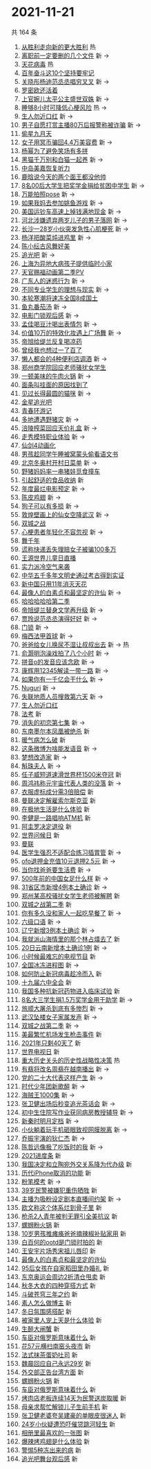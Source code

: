# 2021-11-21

共 164 条

<!-- BEGIN -->
<!-- 最后更新时间 Sun Nov 21 2021 13:12:16 GMT+0800 (China Standard Time) -->

1. [从胜利走向新的更大胜利](https://s.weibo.com//weibo?q=%23%E4%BB%8E%E8%83%9C%E5%88%A9%E8%B5%B0%E5%90%91%E6%96%B0%E7%9A%84%E6%9B%B4%E5%A4%A7%E8%83%9C%E5%88%A9%23&Refer=new_time)
   热
1. [离职前一定要删的几个文件](https://s.weibo.com//weibo?q=%23%E7%A6%BB%E8%81%8C%E5%89%8D%E4%B8%80%E5%AE%9A%E8%A6%81%E5%88%A0%E7%9A%84%E5%87%A0%E4%B8%AA%E6%96%87%E4%BB%B6%23&Refer=top)
   新 ->
1. [天花病毒](https://s.weibo.com//weibo?q=%23%E5%A4%A9%E8%8A%B1%E7%97%85%E6%AF%92%23&Refer=top)
   热
1. [百年奋斗这10个坚持要牢记](https://s.weibo.com//weibo?q=%23%E7%99%BE%E5%B9%B4%E5%A5%8B%E6%96%97%E8%BF%9910%E4%B8%AA%E5%9D%9A%E6%8C%81%E8%A6%81%E7%89%A2%E8%AE%B0%23&Refer=top)
1. [关晓彤杨迪范丞丞唱穷叉叉](https://s.weibo.com//weibo?q=%23%E5%85%B3%E6%99%93%E5%BD%A4%E6%9D%A8%E8%BF%AA%E8%8C%83%E4%B8%9E%E4%B8%9E%E5%94%B1%E7%A9%B7%E5%8F%89%E5%8F%89%23&Refer=top)
   新 ->
1. [罗密欧还活着](https://s.weibo.com//weibo?q=%23%E7%BD%97%E5%AF%86%E6%AC%A7%E8%BF%98%E6%B4%BB%E7%9D%80%23&Refer=top)
1. [上官婉儿太平公主盛世双姝](https://s.weibo.com//weibo?q=%23%E4%B8%8A%E5%AE%98%E5%A9%89%E5%84%BF%E5%A4%AA%E5%B9%B3%E5%85%AC%E4%B8%BB%E7%9B%9B%E4%B8%96%E5%8F%8C%E5%A7%9D%23&Refer=top)
   新 ->
1. [睡够8小时可降低心梗风险](https://s.weibo.com//weibo?q=%23%E7%9D%A1%E5%A4%9F8%E5%B0%8F%E6%97%B6%E5%8F%AF%E9%99%8D%E4%BD%8E%E5%BF%83%E6%A2%97%E9%A3%8E%E9%99%A9%23&Refer=top)
   热 ->
1. [生人勿近口红](https://s.weibo.com//weibo?q=%E7%94%9F%E4%BA%BA%E5%8B%BF%E8%BF%91%E5%8F%A3%E7%BA%A2&Refer=top)
   新 ->
1. [男子自愿打赏主播80万后报警称被诈骗](https://s.weibo.com//weibo?q=%23%E7%94%B7%E5%AD%90%E8%87%AA%E6%84%BF%E6%89%93%E8%B5%8F%E4%B8%BB%E6%92%AD80%E4%B8%87%E5%90%8E%E6%8A%A5%E8%AD%A6%E7%A7%B0%E8%A2%AB%E8%AF%88%E9%AA%97%23&Refer=top)
   新 ->
1. [偷星九月天](https://s.weibo.com//weibo?q=%23%E5%81%B7%E6%98%9F%E4%B9%9D%E6%9C%88%E5%A4%A9%23&Refer=top)
1. [女子用冥币骗回4.4万美容费](https://s.weibo.com//weibo?q=%23%E5%A5%B3%E5%AD%90%E7%94%A8%E5%86%A5%E5%B8%81%E9%AA%97%E5%9B%9E4.4%E4%B8%87%E7%BE%8E%E5%AE%B9%E8%B4%B9%23&Refer=top)
   新 ->
1. [杨幂为了避免笑场有多拼](https://s.weibo.com//weibo?q=%23%E6%9D%A8%E5%B9%82%E4%B8%BA%E4%BA%86%E9%81%BF%E5%85%8D%E7%AC%91%E5%9C%BA%E6%9C%89%E5%A4%9A%E6%8B%BC%23&Refer=top)
1. [黑猫千万别和白猫一起养](https://s.weibo.com//weibo?q=%23%E9%BB%91%E7%8C%AB%E5%8D%83%E4%B8%87%E5%88%AB%E5%92%8C%E7%99%BD%E7%8C%AB%E4%B8%80%E8%B5%B7%E5%85%BB%23&Refer=top)
   新 ->
1. [中岛美嘉恢复听力](https://s.weibo.com//weibo?q=%23%E4%B8%AD%E5%B2%9B%E7%BE%8E%E5%98%89%E6%81%A2%E5%A4%8D%E5%90%AC%E5%8A%9B%23&Refer=top)
1. [鹿晗说今天的两个面王都没他帅](https://s.weibo.com//weibo?q=%23%E9%B9%BF%E6%99%97%E8%AF%B4%E4%BB%8A%E5%A4%A9%E7%9A%84%E4%B8%A4%E4%B8%AA%E9%9D%A2%E7%8E%8B%E9%83%BD%E6%B2%A1%E4%BB%96%E5%B8%85%23&Refer=top)
1. [8名00后大学生把奖学金捐给贫困中学生](https://s.weibo.com//weibo?q=%238%E5%90%8D00%E5%90%8E%E5%A4%A7%E5%AD%A6%E7%94%9F%E6%8A%8A%E5%A5%96%E5%AD%A6%E9%87%91%E6%8D%90%E7%BB%99%E8%B4%AB%E5%9B%B0%E4%B8%AD%E5%AD%A6%E7%94%9F%23&Refer=top)
   新 ->
1. [万能拍照pose](https://s.weibo.com//weibo?q=%23%E4%B8%87%E8%83%BD%E6%8B%8D%E7%85%A7pose%23&Refer=top)
   新 ->
1. [如果我妈去参加姚鱼游戏](https://s.weibo.com//weibo?q=%E5%A6%82%E6%9E%9C%E6%88%91%E5%A6%88%E5%8E%BB%E5%8F%82%E5%8A%A0%E5%A7%9A%E9%B1%BC%E6%B8%B8%E6%88%8F&Refer=top)
   新 ->
1. [美国运钞车高速上掉钱满地现金](https://s.weibo.com//weibo?q=%23%E7%BE%8E%E5%9B%BD%E8%BF%90%E9%92%9E%E8%BD%A6%E9%AB%98%E9%80%9F%E4%B8%8A%E6%8E%89%E9%92%B1%E6%BB%A1%E5%9C%B0%E7%8E%B0%E9%87%91%23&Refer=top)
   新 ->
1. [河北涉嫌遗弃两岁儿子的男子落网](https://s.weibo.com//weibo?q=%23%E6%B2%B3%E5%8C%97%E6%B6%89%E5%AB%8C%E9%81%97%E5%BC%83%E4%B8%A4%E5%B2%81%E5%84%BF%E5%AD%90%E7%9A%84%E7%94%B7%E5%AD%90%E8%90%BD%E7%BD%91%23&Refer=top)
   新 ->
1. [长沙一28岁小伙突发急性心肌梗死](https://s.weibo.com//weibo?q=%23%E9%95%BF%E6%B2%99%E4%B8%8028%E5%B2%81%E5%B0%8F%E4%BC%99%E7%AA%81%E5%8F%91%E6%80%A5%E6%80%A7%E5%BF%83%E8%82%8C%E6%A2%97%E6%AD%BB%23&Refer=top)
   新 ->
1. [杨洋把酸菜炖进鸡里](https://s.weibo.com//weibo?q=%23%E6%9D%A8%E6%B4%8B%E6%8A%8A%E9%85%B8%E8%8F%9C%E7%82%96%E8%BF%9B%E9%B8%A1%E9%87%8C%23&Refer=top)
   新 ->
1. [陈小纭古风舞好美](https://s.weibo.com//weibo?q=%23%E9%99%88%E5%B0%8F%E7%BA%AD%E5%8F%A4%E9%A3%8E%E8%88%9E%E5%A5%BD%E7%BE%8E%23&Refer=top)
1. [追光吧](https://s.weibo.com//weibo?q=%E8%BF%BD%E5%85%89%E5%90%A7&Refer=top) 新
   ->
1. [上海为异地大病孩子提供临时小家](https://s.weibo.com//weibo?q=%23%E4%B8%8A%E6%B5%B7%E4%B8%BA%E5%BC%82%E5%9C%B0%E5%A4%A7%E7%97%85%E5%AD%A9%E5%AD%90%E6%8F%90%E4%BE%9B%E4%B8%B4%E6%97%B6%E5%B0%8F%E5%AE%B6%23&Refer=top)
1. [天官赐福动画第二季PV](https://s.weibo.com//weibo?q=%23%E5%A4%A9%E5%AE%98%E8%B5%90%E7%A6%8F%E5%8A%A8%E7%94%BB%E7%AC%AC%E4%BA%8C%E5%AD%A3PV%23&Refer=top)
1. [广东人的迷惑行为](https://s.weibo.com//weibo?q=%E5%B9%BF%E4%B8%9C%E4%BA%BA%E7%9A%84%E8%BF%B7%E6%83%91%E8%A1%8C%E4%B8%BA&Refer=top)
   新 ->
1. [不同专业学生的理想与现实](https://s.weibo.com//weibo?q=%23%E4%B8%8D%E5%90%8C%E4%B8%93%E4%B8%9A%E5%AD%A6%E7%94%9F%E7%9A%84%E7%90%86%E6%83%B3%E4%B8%8E%E7%8E%B0%E5%AE%9E%23&Refer=top)
   新 ->
1. [本轮寒潮将速冻全国8成国土](https://s.weibo.com//weibo?q=%23%E6%9C%AC%E8%BD%AE%E5%AF%92%E6%BD%AE%E5%B0%86%E9%80%9F%E5%86%BB%E5%85%A8%E5%9B%BD8%E6%88%90%E5%9B%BD%E5%9C%9F%23&Refer=top)
1. [鱼丸番茄汤](https://s.weibo.com//weibo?q=%E9%B1%BC%E4%B8%B8%E7%95%AA%E8%8C%84%E6%B1%A4&Refer=top)
   新 ->
1. [电影门锁观后感](https://s.weibo.com//weibo?q=%23%E7%94%B5%E5%BD%B1%E9%97%A8%E9%94%81%E8%A7%82%E5%90%8E%E6%84%9F%23&Refer=top)
   新 ->
1. [孟佳喝豆汁喝出表情包](https://s.weibo.com//weibo?q=%23%E5%AD%9F%E4%BD%B3%E5%96%9D%E8%B1%86%E6%B1%81%E5%96%9D%E5%87%BA%E8%A1%A8%E6%83%85%E5%8C%85%23&Refer=top)
   新 ->
1. [价值10万的特效化妆遇上广场舞](https://s.weibo.com//weibo?q=%E4%BB%B7%E5%80%BC10%E4%B8%87%E7%9A%84%E7%89%B9%E6%95%88%E5%8C%96%E5%A6%86%E9%81%87%E4%B8%8A%E5%B9%BF%E5%9C%BA%E8%88%9E&Refer=top)
   新 ->
1. [帝旭给缇兰反复喝凉药](https://s.weibo.com//weibo?q=%23%E5%B8%9D%E6%97%AD%E7%BB%99%E7%BC%87%E5%85%B0%E5%8F%8D%E5%A4%8D%E5%96%9D%E5%87%89%E8%8D%AF%23&Refer=top)
1. [曾经我也想过一了百了](https://s.weibo.com//weibo?q=%23%E6%9B%BE%E7%BB%8F%E6%88%91%E4%B9%9F%E6%83%B3%E8%BF%87%E4%B8%80%E4%BA%86%E7%99%BE%E4%BA%86%23&Refer=top)
1. [懒人都会的4种便利店调酒](https://s.weibo.com//weibo?q=%E6%87%92%E4%BA%BA%E9%83%BD%E4%BC%9A%E7%9A%844%E7%A7%8D%E4%BE%BF%E5%88%A9%E5%BA%97%E8%B0%83%E9%85%92&Refer=top)
   新 ->
1. [郑州商学院回应老师骚扰女学生](https://s.weibo.com//weibo?q=%23%E9%83%91%E5%B7%9E%E5%95%86%E5%AD%A6%E9%99%A2%E5%9B%9E%E5%BA%94%E8%80%81%E5%B8%88%E9%AA%9A%E6%89%B0%E5%A5%B3%E5%AD%A6%E7%94%9F%23&Refer=top)
1. [一顿美味的牛肉火锅](https://s.weibo.com//weibo?q=%E4%B8%80%E9%A1%BF%E7%BE%8E%E5%91%B3%E7%9A%84%E7%89%9B%E8%82%89%E7%81%AB%E9%94%85&Refer=top)
   新 ->
1. [面条叫挂面的原因找到了](https://s.weibo.com//weibo?q=%23%E9%9D%A2%E6%9D%A1%E5%8F%AB%E6%8C%82%E9%9D%A2%E7%9A%84%E5%8E%9F%E5%9B%A0%E6%89%BE%E5%88%B0%E4%BA%86%23&Refer=top)
1. [见过长得最圆的猫咪](https://s.weibo.com//weibo?q=%23%E8%A7%81%E8%BF%87%E9%95%BF%E5%BE%97%E6%9C%80%E5%9C%86%E7%9A%84%E7%8C%AB%E5%92%AA%23&Refer=top)
   新 ->
1. [金星追光吧](https://s.weibo.com//weibo?q=%E9%87%91%E6%98%9F%E8%BF%BD%E5%85%89%E5%90%A7&Refer=top)
1. [青春环游记](https://s.weibo.com//weibo?q=%E9%9D%92%E6%98%A5%E7%8E%AF%E6%B8%B8%E8%AE%B0&Refer=top)
1. [多地遭遇野猪灾](https://s.weibo.com//weibo?q=%23%E5%A4%9A%E5%9C%B0%E9%81%AD%E9%81%87%E9%87%8E%E7%8C%AA%E7%81%BE%23&Refer=top)
   新 ->
1. [涪陵榨菜回应天价礼盒](https://s.weibo.com//weibo?q=%23%E6%B6%AA%E9%99%B5%E6%A6%A8%E8%8F%9C%E5%9B%9E%E5%BA%94%E5%A4%A9%E4%BB%B7%E7%A4%BC%E7%9B%92%23&Refer=top)
   新 ->
1. [走秀模特职业体验](https://s.weibo.com//weibo?q=%E8%B5%B0%E7%A7%80%E6%A8%A1%E7%89%B9%E8%81%8C%E4%B8%9A%E4%BD%93%E9%AA%8C&Refer=top)
   新 ->
1. [仙剑4动画化](https://s.weibo.com//weibo?q=%23%E4%BB%99%E5%89%914%E5%8A%A8%E7%94%BB%E5%8C%96%23&Refer=top)
1. [男孩趁同学午睡被窝蒙头偷看语文书](https://s.weibo.com//weibo?q=%23%E7%94%B7%E5%AD%A9%E8%B6%81%E5%90%8C%E5%AD%A6%E5%8D%88%E7%9D%A1%E8%A2%AB%E7%AA%9D%E8%92%99%E5%A4%B4%E5%81%B7%E7%9C%8B%E8%AF%AD%E6%96%87%E4%B9%A6%23&Refer=top)
1. [北京冬奥村开村日菜单](https://s.weibo.com//weibo?q=%23%E5%8C%97%E4%BA%AC%E5%86%AC%E5%A5%A5%E6%9D%91%E5%BC%80%E6%9D%91%E6%97%A5%E8%8F%9C%E5%8D%95%23&Refer=top)
   新 ->
1. [野猪妈妈率一串猪娃觅食撞车](https://s.weibo.com//weibo?q=%23%E9%87%8E%E7%8C%AA%E5%A6%88%E5%A6%88%E7%8E%87%E4%B8%80%E4%B8%B2%E7%8C%AA%E5%A8%83%E8%A7%85%E9%A3%9F%E6%92%9E%E8%BD%A6%23&Refer=top)
1. [引起舒适的食品收纳](https://s.weibo.com//weibo?q=%E5%BC%95%E8%B5%B7%E8%88%92%E9%80%82%E7%9A%84%E9%A3%9F%E5%93%81%E6%94%B6%E7%BA%B3&Refer=top)
   新
1. [年度最烂电影预定](https://s.weibo.com//weibo?q=%23%E5%B9%B4%E5%BA%A6%E6%9C%80%E7%83%82%E7%94%B5%E5%BD%B1%E9%A2%84%E5%AE%9A%23&Refer=top)
   新 ->
1. [陈皮鸡翅](https://s.weibo.com//weibo?q=%E9%99%88%E7%9A%AE%E9%B8%A1%E7%BF%85&Refer=top)
   新 ->
1. [狗子可以有多损](https://s.weibo.com//weibo?q=%23%E7%8B%97%E5%AD%90%E5%8F%AF%E4%BB%A5%E6%9C%89%E5%A4%9A%E6%8D%9F%23&Refer=top)
   新 ->
1. [敦煌壁画上的仙女空降武汉](https://s.weibo.com//weibo?q=%23%E6%95%A6%E7%85%8C%E5%A3%81%E7%94%BB%E4%B8%8A%E7%9A%84%E4%BB%99%E5%A5%B3%E7%A9%BA%E9%99%8D%E6%AD%A6%E6%B1%89%23&Refer=top)
   新 ->
1. [双城之战](https://s.weibo.com//weibo?q=%E5%8F%8C%E5%9F%8E%E4%B9%8B%E6%88%98&Refer=top)
1. [心梗患者年轻化不容忽视](https://s.weibo.com//weibo?q=%23%E5%BF%83%E6%A2%97%E6%82%A3%E8%80%85%E5%B9%B4%E8%BD%BB%E5%8C%96%E4%B8%8D%E5%AE%B9%E5%BF%BD%E8%A7%86%23&Refer=top)
   新 ->
1. [舞千年](https://s.weibo.com//weibo?q=%E8%88%9E%E5%8D%83%E5%B9%B4&Refer=top)
1. [谎称快递丢失理赔女子被骗100多万](https://s.weibo.com//weibo?q=%23%E8%B0%8E%E7%A7%B0%E5%BF%AB%E9%80%92%E4%B8%A2%E5%A4%B1%E7%90%86%E8%B5%94%E5%A5%B3%E5%AD%90%E8%A2%AB%E9%AA%97100%E5%A4%9A%E4%B8%87%23&Refer=top)
1. [王源世界儿童日直播](https://s.weibo.com//weibo?q=%23%E7%8E%8B%E6%BA%90%E4%B8%96%E7%95%8C%E5%84%BF%E7%AB%A5%E6%97%A5%E7%9B%B4%E6%92%AD%23&Refer=top)
1. [实力派冷空气来袭](https://s.weibo.com//weibo?q=%23%E5%AE%9E%E5%8A%9B%E6%B4%BE%E5%86%B7%E7%A9%BA%E6%B0%94%E6%9D%A5%E8%A2%AD%23&Refer=top)
1. [中华五千多年文明史通过考古得到实证](https://s.weibo.com//weibo?q=%23%E4%B8%AD%E5%8D%8E%E4%BA%94%E5%8D%83%E5%A4%9A%E5%B9%B4%E6%96%87%E6%98%8E%E5%8F%B2%E9%80%9A%E8%BF%87%E8%80%83%E5%8F%A4%E5%BE%97%E5%88%B0%E5%AE%9E%E8%AF%81%23&Refer=top)
1. [新中国只用11年消灭天花](https://s.weibo.com//weibo?q=%23%E6%96%B0%E4%B8%AD%E5%9B%BD%E5%8F%AA%E7%94%A811%E5%B9%B4%E6%B6%88%E7%81%AD%E5%A4%A9%E8%8A%B1%23&Refer=top)
1. [最像人的白素贞和最坚定的许仙](https://s.weibo.com//weibo?q=%E6%9C%80%E5%83%8F%E4%BA%BA%E7%9A%84%E7%99%BD%E7%B4%A0%E8%B4%9E%E5%92%8C%E6%9C%80%E5%9D%9A%E5%AE%9A%E7%9A%84%E8%AE%B8%E4%BB%99&Refer=top)
   新 ->
1. [哈哈哈哈哈第二季](https://s.weibo.com//weibo?q=%23%E5%93%88%E5%93%88%E5%93%88%E5%93%88%E5%93%88%E7%AC%AC%E4%BA%8C%E5%AD%A3%23&Refer=top)
1. [帝旭缇兰替身文学再升级](https://s.weibo.com//weibo?q=%23%E5%B8%9D%E6%97%AD%E7%BC%87%E5%85%B0%E6%9B%BF%E8%BA%AB%E6%96%87%E5%AD%A6%E5%86%8D%E5%8D%87%E7%BA%A7%23&Refer=top)
   新 ->
1. [贾玲说范丞丞演得好好](https://s.weibo.com//weibo?q=%23%E8%B4%BE%E7%8E%B2%E8%AF%B4%E8%8C%83%E4%B8%9E%E4%B8%9E%E6%BC%94%E5%BE%97%E5%A5%BD%E5%A5%BD%23&Refer=top)
   新 ->
1. [门锁](https://s.weibo.com//weibo?q=%E9%97%A8%E9%94%81&Refer=top) 新 ->
1. [梅西法甲首球](https://s.weibo.com//weibo?q=%23%E6%A2%85%E8%A5%BF%E6%B3%95%E7%94%B2%E9%A6%96%E7%90%83%23&Refer=top)
   新 ->
1. [爸爸给女儿换尿不湿让叔叔出去](https://s.weibo.com//weibo?q=%23%E7%88%B8%E7%88%B8%E7%BB%99%E5%A5%B3%E5%84%BF%E6%8D%A2%E5%B0%BF%E4%B8%8D%E6%B9%BF%E8%AE%A9%E5%8F%94%E5%8F%94%E5%87%BA%E5%8E%BB%23&Refer=top)
   新 -> 热
1. [俞灏明泡澡戏拍了八个小时](https://s.weibo.com//weibo?q=%23%E4%BF%9E%E7%81%8F%E6%98%8E%E6%B3%A1%E6%BE%A1%E6%88%8F%E6%8B%8D%E4%BA%86%E5%85%AB%E4%B8%AA%E5%B0%8F%E6%97%B6%23&Refer=top)
   新 ->
1. [拼音o的发音应该念欧](https://s.weibo.com//weibo?q=%23%E6%8B%BC%E9%9F%B3o%E7%9A%84%E5%8F%91%E9%9F%B3%E5%BA%94%E8%AF%A5%E5%BF%B5%E6%AC%A7%23&Refer=top)
   新 ->
1. [康辉用12345解读一带一路](https://s.weibo.com//weibo?q=%23%E5%BA%B7%E8%BE%89%E7%94%A812345%E8%A7%A3%E8%AF%BB%E4%B8%80%E5%B8%A6%E4%B8%80%E8%B7%AF%23&Refer=top)
   新 ->
1. [如果你有一千亿会干什么](https://s.weibo.com//weibo?q=%23%E5%A6%82%E6%9E%9C%E4%BD%A0%E6%9C%89%E4%B8%80%E5%8D%83%E4%BA%BF%E4%BC%9A%E5%B9%B2%E4%BB%80%E4%B9%88%23&Refer=top)
   新 ->
1. [Nuguri](https://s.weibo.com//weibo?q=Nuguri&Refer=top) 新 ->
1. [失联地质人员搜救第六天](https://s.weibo.com//weibo?q=%23%E5%A4%B1%E8%81%94%E5%9C%B0%E8%B4%A8%E4%BA%BA%E5%91%98%E6%90%9C%E6%95%91%E7%AC%AC%E5%85%AD%E5%A4%A9%23&Refer=top)
   新 ->
1. [生人勿近口红](https://s.weibo.com//weibo?q=%23%E7%94%9F%E4%BA%BA%E5%8B%BF%E8%BF%91%E5%8F%A3%E7%BA%A2%23&Refer=top)
1. [法考](https://s.weibo.com//weibo?q=%23%E6%B3%95%E8%80%83%23&Refer=top) 新
1. [消失的初恋第七集](https://s.weibo.com//weibo?q=%23%E6%B6%88%E5%A4%B1%E7%9A%84%E5%88%9D%E6%81%8B%E7%AC%AC%E4%B8%83%E9%9B%86%23&Refer=top)
   新 ->
1. [东南墨尔本凤凰被绝杀](https://s.weibo.com//weibo?q=%23%E4%B8%9C%E5%8D%97%E5%A2%A8%E5%B0%94%E6%9C%AC%E5%87%A4%E5%87%B0%E8%A2%AB%E7%BB%9D%E6%9D%80%23&Refer=top)
   新
1. [暖气病怎么破](https://s.weibo.com//weibo?q=%23%E6%9A%96%E6%B0%94%E7%97%85%E6%80%8E%E4%B9%88%E7%A0%B4%23&Refer=top)
   新
1. [这条微博为啥能发语音](https://s.weibo.com//weibo?q=%23%E8%BF%99%E6%9D%A1%E5%BE%AE%E5%8D%9A%E4%B8%BA%E5%95%A5%E8%83%BD%E5%8F%91%E8%AF%AD%E9%9F%B3%23&Refer=top)
   新 ->
1. [梦想改造家](https://s.weibo.com//weibo?q=%E6%A2%A6%E6%83%B3%E6%94%B9%E9%80%A0%E5%AE%B6&Refer=top)
   新 ->
1. [斛珠夫人](https://s.weibo.com//weibo?q=%E6%96%9B%E7%8F%A0%E5%A4%AB%E4%BA%BA&Refer=top)
   新 ->
1. [任子威短道速滑世界杯1500米夺冠](https://s.weibo.com//weibo?q=%23%E4%BB%BB%E5%AD%90%E5%A8%81%E7%9F%AD%E9%81%93%E9%80%9F%E6%BB%91%E4%B8%96%E7%95%8C%E6%9D%AF1500%E7%B1%B3%E5%A4%BA%E5%86%A0%23&Refer=top)
   新
1. [周鸿祎称元宇宙代表人类的没落](https://s.weibo.com//weibo?q=%23%E5%91%A8%E9%B8%BF%E7%A5%8E%E7%A7%B0%E5%85%83%E5%AE%87%E5%AE%99%E4%BB%A3%E8%A1%A8%E4%BA%BA%E7%B1%BB%E7%9A%84%E6%B2%A1%E8%90%BD%23&Refer=top)
   新 ->
1. [衣服虚标成分需3倍赔偿](https://s.weibo.com//weibo?q=%23%E8%A1%A3%E6%9C%8D%E8%99%9A%E6%A0%87%E6%88%90%E5%88%86%E9%9C%803%E5%80%8D%E8%B5%94%E5%81%BF%23&Refer=top)
   新
1. [曼联决定解雇索尔斯克亚](https://s.weibo.com//weibo?q=%23%E6%9B%BC%E8%81%94%E5%86%B3%E5%AE%9A%E8%A7%A3%E9%9B%87%E7%B4%A2%E5%B0%94%E6%96%AF%E5%85%8B%E4%BA%9A%23&Refer=top)
   新
1. [在极地生活是什么体验](https://s.weibo.com//weibo?q=%23%E5%9C%A8%E6%9E%81%E5%9C%B0%E7%94%9F%E6%B4%BB%E6%98%AF%E4%BB%80%E4%B9%88%E4%BD%93%E9%AA%8C%23&Refer=top)
   新
1. [李健是一路唱响ATM机](https://s.weibo.com//weibo?q=%23%E6%9D%8E%E5%81%A5%E6%98%AF%E4%B8%80%E8%B7%AF%E5%94%B1%E5%93%8DATM%E6%9C%BA%23&Refer=top)
   新
1. [阿圭罗决定退役](https://s.weibo.com//weibo?q=%23%E9%98%BF%E5%9C%AD%E7%BD%97%E5%86%B3%E5%AE%9A%E9%80%80%E5%BD%B9%23&Refer=top)
   新
1. [世界问候日](https://s.weibo.com//weibo?q=%23%E4%B8%96%E7%95%8C%E9%97%AE%E5%80%99%E6%97%A5%23&Refer=top)
   新
1. [曼联](https://s.weibo.com//weibo?q=%E6%9B%BC%E8%81%94&Refer=top)
1. [医学生强忍不适配合练习插胃管](https://s.weibo.com//weibo?q=%23%E5%8C%BB%E5%AD%A6%E7%94%9F%E5%BC%BA%E5%BF%8D%E4%B8%8D%E9%80%82%E9%85%8D%E5%90%88%E7%BB%83%E4%B9%A0%E6%8F%92%E8%83%83%E7%AE%A1%23&Refer=top)
   新 ->
1. [ofo退押金充值10元退押2.5元](https://s.weibo.com//weibo?q=%23ofo%E9%80%80%E6%8A%BC%E9%87%91%E5%85%85%E5%80%BC10%E5%85%83%E9%80%80%E6%8A%BC2.5%E5%85%83%23&Refer=top)
   新 ->
1. [当你找爸爸要生活费](https://s.weibo.com//weibo?q=%23%E5%BD%93%E4%BD%A0%E6%89%BE%E7%88%B8%E7%88%B8%E8%A6%81%E7%94%9F%E6%B4%BB%E8%B4%B9%23&Refer=top)
   新 ->
1. [500年前的中国女足什么样](https://s.weibo.com//weibo?q=%23500%E5%B9%B4%E5%89%8D%E7%9A%84%E4%B8%AD%E5%9B%BD%E5%A5%B3%E8%B6%B3%E4%BB%80%E4%B9%88%E6%A0%B7%23&Refer=top)
   新 ->
1. [31省区市新增4例本土确诊](https://s.weibo.com//weibo?q=%2331%E7%9C%81%E5%8C%BA%E5%B8%82%E6%96%B0%E5%A2%9E4%E4%BE%8B%E6%9C%AC%E5%9C%9F%E7%A1%AE%E8%AF%8A%23&Refer=top)
   新 ->
1. [郑州某高校骚扰女学生老师被解聘](https://s.weibo.com//weibo?q=%23%E9%83%91%E5%B7%9E%E6%9F%90%E9%AB%98%E6%A0%A1%E9%AA%9A%E6%89%B0%E5%A5%B3%E5%AD%A6%E7%94%9F%E8%80%81%E5%B8%88%E8%A2%AB%E8%A7%A3%E8%81%98%23&Refer=top)
   新
1. [双城之战第二季](https://s.weibo.com//weibo?q=%E5%8F%8C%E5%9F%8E%E4%B9%8B%E6%88%98%E7%AC%AC%E4%BA%8C%E5%AD%A3&Refer=top)
   新
1. [你有多久没和家人一起吃早餐了](https://s.weibo.com//weibo?q=%23%E4%BD%A0%E6%9C%89%E5%A4%9A%E4%B9%85%E6%B2%A1%E5%92%8C%E5%AE%B6%E4%BA%BA%E4%B8%80%E8%B5%B7%E5%90%83%E6%97%A9%E9%A4%90%E4%BA%86%23&Refer=top)
   新 ->
1. [六级口语](https://s.weibo.com//weibo?q=%E5%85%AD%E7%BA%A7%E5%8F%A3%E8%AF%AD&Refer=top)
   新 ->
1. [辽宁新增3例本土确诊](https://s.weibo.com//weibo?q=%23%E8%BE%BD%E5%AE%81%E6%96%B0%E5%A2%9E3%E4%BE%8B%E6%9C%AC%E5%9C%9F%E7%A1%AE%E8%AF%8A%23&Refer=top)
   新 ->
1. [我就派山海情里的那个林占熺去了](https://s.weibo.com//weibo?q=%23%E6%88%91%E5%B0%B1%E6%B4%BE%E5%B1%B1%E6%B5%B7%E6%83%85%E9%87%8C%E7%9A%84%E9%82%A3%E4%B8%AA%E6%9E%97%E5%8D%A0%E7%86%BA%E5%8E%BB%E4%BA%86%23&Refer=top)
   新
1. [20日云南新增本土确诊1例](https://s.weibo.com//weibo?q=%2320%E6%97%A5%E4%BA%91%E5%8D%97%E6%96%B0%E5%A2%9E%E6%9C%AC%E5%9C%9F%E7%A1%AE%E8%AF%8A1%E4%BE%8B%23&Refer=top)
   新 ->
1. [小时候最难忘的电视节目](https://s.weibo.com//weibo?q=%23%E5%B0%8F%E6%97%B6%E5%80%99%E6%9C%80%E9%9A%BE%E5%BF%98%E7%9A%84%E7%94%B5%E8%A7%86%E8%8A%82%E7%9B%AE%23&Refer=top)
   新
1. [全国冰冻进程图](https://s.weibo.com//weibo?q=%23%E5%85%A8%E5%9B%BD%E5%86%B0%E5%86%BB%E8%BF%9B%E7%A8%8B%E5%9B%BE%23&Refer=top)
   新 ->
1. [如何防止新冠病毒趁冷而入](https://s.weibo.com//weibo?q=%23%E5%A6%82%E4%BD%95%E9%98%B2%E6%AD%A2%E6%96%B0%E5%86%A0%E7%97%85%E6%AF%92%E8%B6%81%E5%86%B7%E8%80%8C%E5%85%A5%23&Refer=top)
   新
1. [十九届六中全会](https://s.weibo.com//weibo?q=%23%E5%8D%81%E4%B9%9D%E5%B1%8A%E5%85%AD%E4%B8%AD%E5%85%A8%E4%BC%9A%23&Refer=top)
   新
1. [我国多种抗新冠药物进入临床试验](https://s.weibo.com//weibo?q=%23%E6%88%91%E5%9B%BD%E5%A4%9A%E7%A7%8D%E6%8A%97%E6%96%B0%E5%86%A0%E8%8D%AF%E7%89%A9%E8%BF%9B%E5%85%A5%E4%B8%B4%E5%BA%8A%E8%AF%95%E9%AA%8C%23&Refer=top)
   新
1. [8名大三学生捐1.5万奖学金用于助学](https://s.weibo.com//weibo?q=%238%E5%90%8D%E5%A4%A7%E4%B8%89%E5%AD%A6%E7%94%9F%E6%8D%901.5%E4%B8%87%E5%A5%96%E5%AD%A6%E9%87%91%E7%94%A8%E4%BA%8E%E5%8A%A9%E5%AD%A6%23&Refer=top)
   新 ->
1. [旅顺大屠杀到底有多惨烈](https://s.weibo.com//weibo?q=%23%E6%97%85%E9%A1%BA%E5%A4%A7%E5%B1%A0%E6%9D%80%E5%88%B0%E5%BA%95%E6%9C%89%E5%A4%9A%E6%83%A8%E7%83%88%23&Refer=top)
   新 ->
1. [武汉坠楼女子家属发声](https://s.weibo.com//weibo?q=%23%E6%AD%A6%E6%B1%89%E5%9D%A0%E6%A5%BC%E5%A5%B3%E5%AD%90%E5%AE%B6%E5%B1%9E%E5%8F%91%E5%A3%B0%23&Refer=top)
   新 ->
1. [双城之战第二季](https://s.weibo.com//weibo?q=%23%E5%8F%8C%E5%9F%8E%E4%B9%8B%E6%88%98%E7%AC%AC%E4%BA%8C%E5%AD%A3%23&Refer=top)
   新 ->
1. [美最繁忙机场发生枪击事件](https://s.weibo.com//weibo?q=%23%E7%BE%8E%E6%9C%80%E7%B9%81%E5%BF%99%E6%9C%BA%E5%9C%BA%E5%8F%91%E7%94%9F%E6%9E%AA%E5%87%BB%E4%BA%8B%E4%BB%B6%23&Refer=top)
   新
1. [2021年只剩40天了](https://s.weibo.com//weibo?q=%232021%E5%B9%B4%E5%8F%AA%E5%89%A940%E5%A4%A9%E4%BA%86%23&Refer=top)
   新
1. [世界电视日](https://s.weibo.com//weibo?q=%23%E4%B8%96%E7%95%8C%E7%94%B5%E8%A7%86%E6%97%A5%23&Refer=top)
   新
1. [重大历史关头的历史性战略性决策](https://s.weibo.com//weibo?q=%23%E9%87%8D%E5%A4%A7%E5%8E%86%E5%8F%B2%E5%85%B3%E5%A4%B4%E7%9A%84%E5%8E%86%E5%8F%B2%E6%80%A7%E6%88%98%E7%95%A5%E6%80%A7%E5%86%B3%E7%AD%96%23&Refer=new_time)
   热
1. [有翡将改名周翡在越南播出](https://s.weibo.com//weibo?q=%23%E6%9C%89%E7%BF%A1%E5%B0%86%E6%94%B9%E5%90%8D%E5%91%A8%E7%BF%A1%E5%9C%A8%E8%B6%8A%E5%8D%97%E6%92%AD%E5%87%BA%23&Refer=top)
   新 ->
1. [党的二十大代表这样产生](https://s.weibo.com//weibo?q=%23%E5%85%9A%E7%9A%84%E4%BA%8C%E5%8D%81%E5%A4%A7%E4%BB%A3%E8%A1%A8%E8%BF%99%E6%A0%B7%E4%BA%A7%E7%94%9F%23&Refer=top)
   新 ->
1. [时代少年团新歌醉](https://s.weibo.com//weibo?q=%23%E6%97%B6%E4%BB%A3%E5%B0%91%E5%B9%B4%E5%9B%A2%E6%96%B0%E6%AD%8C%E9%86%89%23&Refer=top)
   新 ->
1. [海贼王1000集](https://s.weibo.com//weibo?q=%23%E6%B5%B7%E8%B4%BC%E7%8E%8B1000%E9%9B%86%23&Refer=top)
   新 ->
1. [张卫健出场后秒变追光茶话会](https://s.weibo.com//weibo?q=%23%E5%BC%A0%E5%8D%AB%E5%81%A5%E5%87%BA%E5%9C%BA%E5%90%8E%E7%A7%92%E5%8F%98%E8%BF%BD%E5%85%89%E8%8C%B6%E8%AF%9D%E4%BC%9A%23&Refer=top)
   新 ->
1. [初中生住院写作业获同病房教授辅导](https://s.weibo.com//weibo?q=%23%E5%88%9D%E4%B8%AD%E7%94%9F%E4%BD%8F%E9%99%A2%E5%86%99%E4%BD%9C%E4%B8%9A%E8%8E%B7%E5%90%8C%E7%97%85%E6%88%BF%E6%95%99%E6%8E%88%E8%BE%85%E5%AF%BC%23&Refer=top)
   新 ->
1. [新秦时明月定档](https://s.weibo.com//weibo?q=%23%E6%96%B0%E7%A7%A6%E6%97%B6%E6%98%8E%E6%9C%88%E5%AE%9A%E6%A1%A3%23&Refer=top)
   新 ->
1. [小伙躺着玩手机砸眼致视网膜脱离](https://s.weibo.com//weibo?q=%23%E5%B0%8F%E4%BC%99%E8%BA%BA%E7%9D%80%E7%8E%A9%E6%89%8B%E6%9C%BA%E7%A0%B8%E7%9C%BC%E8%87%B4%E8%A7%86%E7%BD%91%E8%86%9C%E8%84%B1%E7%A6%BB%23&Refer=top)
   新 ->
1. [乔振宇演的狄仁杰](https://s.weibo.com//weibo?q=%23%E4%B9%94%E6%8C%AF%E5%AE%87%E6%BC%94%E7%9A%84%E7%8B%84%E4%BB%81%E6%9D%B0%23&Refer=top)
   新 ->
1. [陈哲远像极了吃饭时的我](https://s.weibo.com//weibo?q=%23%E9%99%88%E5%93%B2%E8%BF%9C%E5%83%8F%E6%9E%81%E4%BA%86%E5%90%83%E9%A5%AD%E6%97%B6%E7%9A%84%E6%88%91%23&Refer=top)
   新 ->
1. [2021进度条](https://s.weibo.com//weibo?q=%232021%E8%BF%9B%E5%BA%A6%E6%9D%A1%23&Refer=top)
   新
1. [我国决定和立陶宛外交关系降为代办级](https://s.weibo.com//weibo?q=%23%E6%88%91%E5%9B%BD%E5%86%B3%E5%AE%9A%E5%92%8C%E7%AB%8B%E9%99%B6%E5%AE%9B%E5%A4%96%E4%BA%A4%E5%85%B3%E7%B3%BB%E9%99%8D%E4%B8%BA%E4%BB%A3%E5%8A%9E%E7%BA%A7%23&Refer=top)
   新
1. [历代iPhone取消的功能](https://s.weibo.com//weibo?q=%23%E5%8E%86%E4%BB%A3iPhone%E5%8F%96%E6%B6%88%E7%9A%84%E5%8A%9F%E8%83%BD%23&Refer=top)
   新
1. [粉笔模考](https://s.weibo.com//weibo?q=%23%E7%B2%89%E7%AC%94%E6%A8%A1%E8%80%83%23&Refer=top)
   新 ->
1. [39岁民警被嫌犯重伤牺牲](https://s.weibo.com//weibo?q=%2339%E5%B2%81%E6%B0%91%E8%AD%A6%E8%A2%AB%E5%AB%8C%E7%8A%AF%E9%87%8D%E4%BC%A4%E7%89%BA%E7%89%B2%23&Refer=top)
   新
1. [主播为吸粉设定剧本直播间约架](https://s.weibo.com//weibo?q=%23%E4%B8%BB%E6%92%AD%E4%B8%BA%E5%90%B8%E7%B2%89%E8%AE%BE%E5%AE%9A%E5%89%A7%E6%9C%AC%E7%9B%B4%E6%92%AD%E9%97%B4%E7%BA%A6%E6%9E%B6%23&Refer=top)
   新 ->
1. [欧文称这个体系烂到骨子里](https://s.weibo.com//weibo?q=%23%E6%AC%A7%E6%96%87%E7%A7%B0%E8%BF%99%E4%B8%AA%E4%BD%93%E7%B3%BB%E7%83%82%E5%88%B0%E9%AA%A8%E5%AD%90%E9%87%8C%23&Refer=top)
   新
1. [枪杀2人青年被判无罪引全美抗议](https://s.weibo.com//weibo?q=%23%E6%9E%AA%E6%9D%802%E4%BA%BA%E9%9D%92%E5%B9%B4%E8%A2%AB%E5%88%A4%E6%97%A0%E7%BD%AA%E5%BC%95%E5%85%A8%E7%BE%8E%E6%8A%97%E8%AE%AE%23&Refer=top)
   新
1. [螺蛳粉火锅](https://s.weibo.com//weibo?q=%E8%9E%BA%E8%9B%B3%E7%B2%89%E7%81%AB%E9%94%85&Refer=top)
   新
1. [10岁男孩推瘫痪爸爸摘辣椒补贴家用](https://s.weibo.com//weibo?q=%2310%E5%B2%81%E7%94%B7%E5%AD%A9%E6%8E%A8%E7%98%AB%E7%97%AA%E7%88%B8%E7%88%B8%E6%91%98%E8%BE%A3%E6%A4%92%E8%A1%A5%E8%B4%B4%E5%AE%B6%E7%94%A8%23&Refer=top)
   新
1. [白百何的ootd是门锁时拍的](https://s.weibo.com//weibo?q=%23%E7%99%BD%E7%99%BE%E4%BD%95%E7%9A%84ootd%E6%98%AF%E9%97%A8%E9%94%81%E6%97%B6%E6%8B%8D%E7%9A%84%23&Refer=top)
   新
1. [王安宇片场秀宋祖儿唇印](https://s.weibo.com//weibo?q=%23%E7%8E%8B%E5%AE%89%E5%AE%87%E7%89%87%E5%9C%BA%E7%A7%80%E5%AE%8B%E7%A5%96%E5%84%BF%E5%94%87%E5%8D%B0%23&Refer=top)
   新
1. [最像人的白素贞和最坚定的许仙](https://s.weibo.com//weibo?q=%23%E6%9C%80%E5%83%8F%E4%BA%BA%E7%9A%84%E7%99%BD%E7%B4%A0%E8%B4%9E%E5%92%8C%E6%9C%80%E5%9D%9A%E5%AE%9A%E7%9A%84%E8%AE%B8%E4%BB%99%23&Refer=top)
1. [95后女孩在自家稻田里办婚礼](https://s.weibo.com//weibo?q=%2395%E5%90%8E%E5%A5%B3%E5%AD%A9%E5%9C%A8%E8%87%AA%E5%AE%B6%E7%A8%BB%E7%94%B0%E9%87%8C%E5%8A%9E%E5%A9%9A%E7%A4%BC%23&Refer=top)
   新
1. [东京奥运会周边2折清仓甩卖](https://s.weibo.com//weibo?q=%23%E4%B8%9C%E4%BA%AC%E5%A5%A5%E8%BF%90%E4%BC%9A%E5%91%A8%E8%BE%B92%E6%8A%98%E6%B8%85%E4%BB%93%E7%94%A9%E5%8D%96%23&Refer=top)
   新
1. [秋冬大衣的四种穿搭方式](https://s.weibo.com//weibo?q=%23%E7%A7%8B%E5%86%AC%E5%A4%A7%E8%A1%A3%E7%9A%84%E5%9B%9B%E7%A7%8D%E7%A9%BF%E6%90%AD%E6%96%B9%E5%BC%8F%23&Refer=top)
   新
1. [斗破苍穹三年之约](https://s.weibo.com//weibo?q=%23%E6%96%97%E7%A0%B4%E8%8B%8D%E7%A9%B9%E4%B8%89%E5%B9%B4%E4%B9%8B%E7%BA%A6%23&Refer=top)
   新
1. [素人怎么做博主](https://s.weibo.com//weibo?q=%E7%B4%A0%E4%BA%BA%E6%80%8E%E4%B9%88%E5%81%9A%E5%8D%9A%E4%B8%BB&Refer=top)
   新
1. [冬日氛围感搭配](https://s.weibo.com//weibo?q=%E5%86%AC%E6%97%A5%E6%B0%9B%E5%9B%B4%E6%84%9F%E6%90%AD%E9%85%8D&Refer=top)
   新
1. [被家里人宠上天是什么体验](https://s.weibo.com//weibo?q=%23%E8%A2%AB%E5%AE%B6%E9%87%8C%E4%BA%BA%E5%AE%A0%E4%B8%8A%E5%A4%A9%E6%98%AF%E4%BB%80%E4%B9%88%E4%BD%93%E9%AA%8C%23&Refer=top)
   新
1. [生醉大闸蟹](https://s.weibo.com//weibo?q=%E7%94%9F%E9%86%89%E5%A4%A7%E9%97%B8%E8%9F%B9&Refer=top)
   新
1. [车臣对俄罗斯意味着什么](https://s.weibo.com//weibo?q=%E8%BD%A6%E8%87%A3%E5%AF%B9%E4%BF%84%E7%BD%97%E6%96%AF%E6%84%8F%E5%91%B3%E7%9D%80%E4%BB%80%E4%B9%88&Refer=top)
   新
1. [花57元横扫南窑头夜市](https://s.weibo.com//weibo?q=%E8%8A%B157%E5%85%83%E6%A8%AA%E6%89%AB%E5%8D%97%E7%AA%91%E5%A4%B4%E5%A4%9C%E5%B8%82&Refer=top)
   新
1. [法式抹茶蛋奶吐司](https://s.weibo.com//weibo?q=%E6%B3%95%E5%BC%8F%E6%8A%B9%E8%8C%B6%E8%9B%8B%E5%A5%B6%E5%90%90%E5%8F%B8&Refer=top)
   新
1. [魏晨回应自己永远29岁](https://s.weibo.com//weibo?q=%23%E9%AD%8F%E6%99%A8%E5%9B%9E%E5%BA%94%E8%87%AA%E5%B7%B1%E6%B0%B8%E8%BF%9C29%E5%B2%81%23&Refer=top)
   新
1. [外交部正告台湾方面](https://s.weibo.com//weibo?q=%23%E5%A4%96%E4%BA%A4%E9%83%A8%E6%AD%A3%E5%91%8A%E5%8F%B0%E6%B9%BE%E6%96%B9%E9%9D%A2%23&Refer=top)
   新
1. [螺蛳粉火锅](https://s.weibo.com//weibo?q=%23%E8%9E%BA%E8%9B%B3%E7%B2%89%E7%81%AB%E9%94%85%23&Refer=top)
   新
1. [车臣对俄罗斯意味着什么](https://s.weibo.com//weibo?q=%23%E8%BD%A6%E8%87%A3%E5%AF%B9%E4%BF%84%E7%BD%97%E6%96%AF%E6%84%8F%E5%91%B3%E7%9D%80%E4%BB%80%E4%B9%88%23&Refer=top)
   新
1. [烤肉店老板连续14天为民警送炭取暖](https://s.weibo.com//weibo?q=%23%E7%83%A4%E8%82%89%E5%BA%97%E8%80%81%E6%9D%BF%E8%BF%9E%E7%BB%AD14%E5%A4%A9%E4%B8%BA%E6%B0%91%E8%AD%A6%E9%80%81%E7%82%AD%E5%8F%96%E6%9A%96%23&Refer=top)
   新
1. [母亲求帮忙解锁儿子生前手机](https://s.weibo.com//weibo?q=%23%E6%AF%8D%E4%BA%B2%E6%B1%82%E5%B8%AE%E5%BF%99%E8%A7%A3%E9%94%81%E5%84%BF%E5%AD%90%E7%94%9F%E5%89%8D%E6%89%8B%E6%9C%BA%23&Refer=top)
   新
1. [张卫健老婆夸吴建豪的单眼皮很迷人](https://s.weibo.com//weibo?q=%23%E5%BC%A0%E5%8D%AB%E5%81%A5%E8%80%81%E5%A9%86%E5%A4%B8%E5%90%B4%E5%BB%BA%E8%B1%AA%E7%9A%84%E5%8D%95%E7%9C%BC%E7%9A%AE%E5%BE%88%E8%BF%B7%E4%BA%BA%23&Refer=top)
   新
1. [24岁小伙疑遭恐吓催贷跳河轻生](https://s.weibo.com//weibo?q=%2324%E5%B2%81%E5%B0%8F%E4%BC%99%E7%96%91%E9%81%AD%E6%81%90%E5%90%93%E5%82%AC%E8%B4%B7%E8%B7%B3%E6%B2%B3%E8%BD%BB%E7%94%9F%23&Refer=top)
   新
1. [相册里最喜欢的一张图](https://s.weibo.com//weibo?q=%23%E7%9B%B8%E5%86%8C%E9%87%8C%E6%9C%80%E5%96%9C%E6%AC%A2%E7%9A%84%E4%B8%80%E5%BC%A0%E5%9B%BE%23&Refer=top)
   新
1. [爆辣烤鸡翅是什么体验](https://s.weibo.com//weibo?q=%23%E7%88%86%E8%BE%A3%E7%83%A4%E9%B8%A1%E7%BF%85%E6%98%AF%E4%BB%80%E4%B9%88%E4%BD%93%E9%AA%8C%23&Refer=top)
   新
1. [警惕5种冻出来的病](https://s.weibo.com//weibo?q=%23%E8%AD%A6%E6%83%955%E7%A7%8D%E5%86%BB%E5%87%BA%E6%9D%A5%E7%9A%84%E7%97%85%23&Refer=top)
   新
1. [追光吧舞台观后感](https://s.weibo.com//weibo?q=%23%E8%BF%BD%E5%85%89%E5%90%A7%E8%88%9E%E5%8F%B0%E8%A7%82%E5%90%8E%E6%84%9F%23&Refer=top)
   新

<!-- END -->
